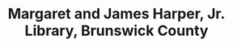 ---
layout: repo
title: "Margaret and James Harper, Jr. Library, Brunswick County"
id: 5526
permalink: repos/5526/
---